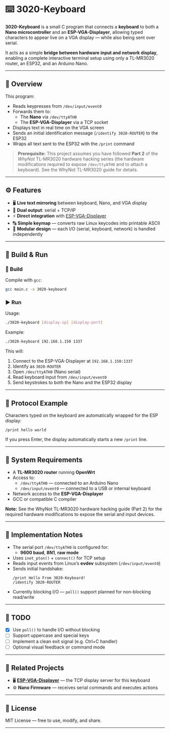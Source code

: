 # ⌨️ 3020-Keyboard

**3020-Keyboard** is a small C program that connects a **keyboard** to both a **Nano microcontroller** and an **ESP-VGA-Displayer**, allowing typed characters to appear live on a VGA display — while also being sent over serial.

It acts as a simple **bridge between hardware input and network display**, enabling a complete interactive terminal setup using only a TL-MR3020 router, an ESP32, and an Arduino Nano.

---

## 🧠 Overview

This program:
- Reads keypresses from `/dev/input/event0`
- Forwards them to:
  - The **Nano** via `/dev/ttyATH0`
  - The **ESP-VGA-Displayer** via a TCP socket
- Displays text in real time on the VGA screen
- Sends an initial identification message (`/identify 3020-ROUTER`) to the ESP32
- Wraps all text sent to the ESP32 with the `/print` command

> **Prerequisite:** This project assumes you have followed **Part 2** of the *WhyNot* TL-MR3020 hardware hacking series (the hardware modifications required to expose `/dev/ttyATH0` and to attach a keyboard). See the WhyNot TL-MR3020 guide for details.

---

## ⚙️ Features
- 🖥️ **Live text mirroring** between keyboard, Nano, and VGA display  
- 🔌 **Dual output**: serial + TCP/IP  
- ⚡ **Direct integration** with [ESP-VGA-Displayer](https://github.com/3020-PROJECT/esp-VGA-Displayer)  
- 🔠 **Simple keymap** — converts raw Linux keycodes into printable ASCII  
- 🧩 **Modular design** — each I/O (serial, keyboard, network) is handled independently  

---

## 🧱 Build & Run

### 🔨 Build
Compile with `gcc`:
```bash
gcc main.c -o 3020-keyboard
```

### ▶️ Run
Usage:
```bash
./3020-keyboard [display-ip] [display-port]
```

Example:
```bash
./3020-keyboard 192.168.1.150 1337
```

This will:
1. Connect to the ESP-VGA-Displayer at `192.168.1.150:1337`
2. Identify as `3020-ROUTER`
3. Open `/dev/ttyATH0` (Nano serial)
4. Read keyboard input from `/dev/input/event0`
5. Send keystrokes to both the Nano and the ESP32 display

---

## 📡 Protocol Example

Characters typed on the keyboard are automatically wrapped for the ESP display:

```
/print hello world
```

If you press Enter, the display automatically starts a new `/print` line.

---

## 🧰 System Requirements
- A **TL-MR3020 router** running **OpenWrt**  
- Access to:
  - `/dev/ttyATH0` — connected to an Arduino Nano  
  - `/dev/input/event0` — connected to a USB or internal keyboard  
- Network access to the **ESP-VGA-Displayer**  
- GCC or compatible C compiler  

**Note:** See the WhyNot TL-MR3020 hardware hacking guide (Part 2) for the required hardware modifications to expose the serial and input devices.

---

## 🧩 Implementation Notes
- The serial port `/dev/ttyATH0` is configured for:
  - **9600 baud**, **8N1**, **raw mode**
- Uses `inet_pton()` + `connect()` for TCP setup  
- Reads input events from Linux’s **evdev** subsystem (`/dev/input/event0`)  
- Sends initial handshake:
  ```
  /print Hello From 3020-Keyboard!
  /identify 3020-ROUTER
  ```
- Currently blocking I/O — `poll()` support planned for non-blocking read/write  

---

## 🚧 TODO
- [X] Use `poll()` to handle I/O without blocking  
- [ ] Support uppercase and special keys  
- [ ] Implement a clean exit signal (e.g. Ctrl+C handler)  
- [ ] Optional visual feedback or command mode  

---

## 🤝 Related Projects
- 🖥️ **[ESP-VGA-Displayer](https://github.com/0rayn/esp-vga-displayer)** — the TCP display server for this keyboard  
- ⚙️ **Nano Firmware** — receives serial commands and executes actions  

---

## 🧩 License
MIT License — free to use, modify, and share.

---
